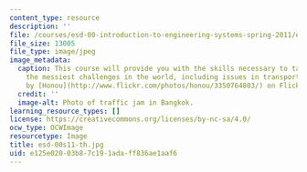 ```yaml
---
content_type: resource
description: ''
file: /courses/esd-00-introduction-to-engineering-systems-spring-2011/e125e02003b87c191adaff836ae1aaf6_esd-00s11-th.jpg
file_size: 13005
file_type: image/jpeg
image_metadata:
  caption: This course will provide you with the skills necessary to tackle some of
    the messiest challenges in the world, including issues in transportation. (Image
    by [Honou](http://www.flickr.com/photos/honou/3350764803/) on Flickr.)
  credit: ''
  image-alt: Photo of traffic jam in Bangkok.
learning_resource_types: []
license: https://creativecommons.org/licenses/by-nc-sa/4.0/
ocw_type: OCWImage
resourcetype: Image
title: esd-00s11-th.jpg
uid: e125e020-03b8-7c19-1ada-ff836ae1aaf6
---
```


